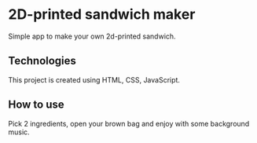 # 2D-printed sandwich maker

Simple app to make your own 2d-printed sandwich.

## Technologies
This project is created using HTML, CSS, JavaScript.

## How to use
Pick 2 ingredients, open your brown bag and enjoy with some background music.
